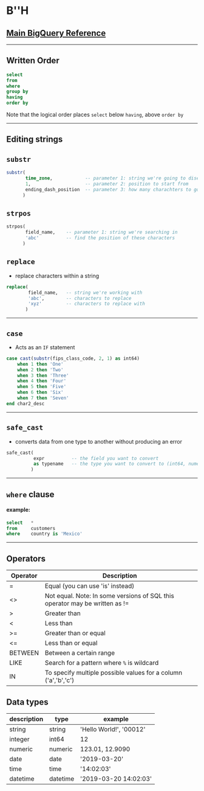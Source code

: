 # B''H

## [Main BigQuery Reference](https://cloud.google.com/bigquery/docs/reference/standard-sql/functions-and-operators)

---

## Written Order

```sql
select  
from 
where 
group by 
having 
order by 
```

Note that the logical order places `select` below `having`, above `order by`

---

## Editing strings

## `substr`

```sql
substr(
       time_zone,            -- parameter 1: string we're going to disect
       1,                    -- parameter 2: position to start from
       ending_dash_position  -- parameter 3: how many charachters to go for 
      )
```

## `strpos`

```sql
strpos(
       field_name,    -- parameter 1: string we're searching in
       'abc'          -- find the position of these characters
      )
```

## `replace`
- replace characters within a string

```sql
replace(
        field_name,   -- string we're working with
        'abc',        -- characters to replace
        'xyz'         -- characters to replace with
       )
```

---

## `case`
- Acts as an `IF` statement

```sql
case cast(substr(fips_class_code, 2, 1) as int64)
    when 1 then 'One'
    when 2 then 'Two'
    when 3 then 'Three'
    when 4 then 'Four'
    when 5 then 'Five'
    when 6 then 'Six'
    when 7 then 'Seven'
end char2_desc
```

---

## `safe_cast`
- converts data from one type to another without producing an error

```sql
safe_cast(
          expr          -- the field you want to convert
          as typename   -- the type you want to convert to (int64, numeric, string, date, etc)
         )
```

---

## `where` clause

#### example:
```sql
select   *
from     customers
where    country is 'Mexico'
```

---

## Operators
|Operator|Description|
|---|---|
|=|Equal (you can use 'is' instead) |
|<>|Not equal. Note: In some versions of SQL this operator may be written as !=|
|>|Greater than|
|<|Less than|
|>=|Greater than or equal|
|<=|Less than or equal|
|BETWEEN|Between a certain range|
|LIKE|Search for a pattern where `%` is wildcard|
|IN|To specify multiple possible values for a column ('a','b','c') |

## Data types
|description|type|example|
|---|---|---|
|string|string|'Hello World!', '00012'|
|integer|int64|12|
|numeric|numeric|123.01, 12.9090|
|date|date|'2019-03-20'|
|time|time|'14:02:03'|
|datetime|datetime|'2019-03-20 14:02:03'|